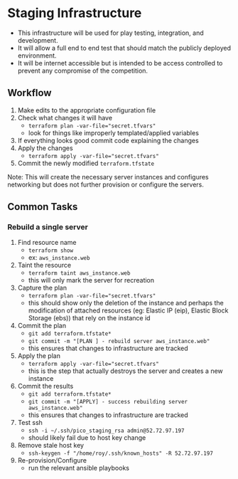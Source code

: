 # Staging Infrastructure

- This infrastructure will be used for play testing, integration, and development.
- It will allow a full end to end test that should match the publicly deployed environment.
- It will be internet accessible but is intended to be access controlled to prevent any compromise of the competition.

## Workflow
1. Make edits to the appropriate configuration file
2. Check what changes it will have
    - `terraform plan -var-file="secret.tfvars"`
    - look for things like improperly templated/applied variables
3. If everything looks good commit code explaining the changes
4. Apply the changes
    - `terraform apply -var-file="secret.tfvars"` 
5. Commit the newly modified `terraform.tfstate`

Note:  This will create the necessary server instances and configures networking but does not further provision or configure the servers.

## Common Tasks

### Rebuild a single server

1. Find resource name
    - `terraform show`
    - ex: `aws_instance.web`
2. Taint the resource
    - `terraform taint aws_instance.web`
    - this will only mark the server for recreation
3. Capture the plan
    - `terraform plan -var-file="secret.tfvars"`
    - this should show only the deletion of the instance and perhaps the modification of attached resources (eg: Elastic IP (eip), Elastic Block Storage (ebs)) that rely on the instance id
4. Commit the plan
    - `git add terraform.tfstate*`
    - `git commit -m "[PLAN ] - rebuild server aws_instance.web"`
    - this ensures that changes to infrastructure are tracked
5. Apply the plan
    - `terraform apply -var-file="secret.tfvars"`
    - this is the step that actually destroys the server and creates a new instance
6. Commit the results 
    - `git add terraform.tfstate*`
    - `git commit -m "[APPLY] - success rebuilding server aws_instance.web"`
    - this ensures that changes to infrastructure are tracked
7. Test ssh
    - `ssh -i ~/.ssh/pico_staging_rsa admin@52.72.97.197`
    - should likely fail due to host key change
8. Remove stale host key
    - `ssh-keygen -f "/home/roy/.ssh/known_hosts" -R 52.72.97.197`
9. Re-provision/Configure
    - run the relevant ansible playbooks
